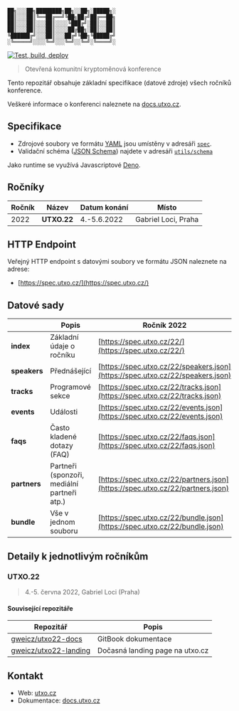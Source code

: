 
```
██╗░░░██╗████████╗██╗░░██╗░█████╗░
██║░░░██║╚══██╔══╝╚██╗██╔╝██╔══██╗
██║░░░██║░░░██║░░░░╚███╔╝░██║░░██║
██║░░░██║░░░██║░░░░██╔██╗░██║░░██║
╚██████╔╝░░░██║░░░██╔╝╚██╗╚█████╔╝
░╚═════╝░░░░╚═╝░░░╚═╝░░╚═╝░╚════╝░
```
[![Test, build, deploy](https://github.com/gweicz/utxo/actions/workflows/deploy.yml/badge.svg)](https://github.com/gweicz/utxo/actions/workflows/deploy.yml)

> Otevřená komunitní kryptoměnová konference

Tento repozitář obsahuje základní specifikace (datové zdroje) všech ročníků konference. 

Veškeré informace o konferenci naleznete na [docs.utxo.cz](https://docs.utxo.cz).

## Specifikace

* Zdrojové soubory ve formátu [YAML](https://yaml.org/) jsou umístěny v adresáři [`spec`](./spec).
* Validační schéma ([JSON Schema](https://json-schema.org/)) najdete v adresáři [`utils/schema`](./utils/schema)

Jako runtime se využívá Javascriptové [Deno](https://deno.land/).

## Ročníky
| Ročník | Název | Datum konání | Místo |
| --- | --- | --- | --- |
| 2022 | **UTXO.22** | 4.-5.6.2022 | Gabriel Loci, Praha |


## HTTP Endpoint
Veřejný HTTP endpoint s datovými soubory ve formátu JSON naleznete na adrese: 

- [https://spec.utxo.cz/](https://spec.utxo.cz/)

## Datové sady
| | Popis | Ročník 2022 |
| --- | --- | --- |
| **index** | Základní údaje o ročníku | [https://spec.utxo.cz/22/](https://spec.utxo.cz/22/) |
| **speakers** | Přednášející | [https://spec.utxo.cz/22/speakers.json](https://spec.utxo.cz/22/speakers.json) |
| **tracks** | Programové sekce | [https://spec.utxo.cz/22/tracks.json](https://spec.utxo.cz/22/tracks.json) |
| **events** | Události | [https://spec.utxo.cz/22/events.json](https://spec.utxo.cz/22/events.json) |
| **faqs** | Často kladené dotazy (FAQ) | [https://spec.utxo.cz/22/faqs.json](https://spec.utxo.cz/22/faqs.json) |
| **partners** | Partneři (sponzoři, mediální partneři atp.) | [https://spec.utxo.cz/22/partners.json](https://spec.utxo.cz/22/partners.json) |
| **bundle** | Vše v jednom souboru | [https://spec.utxo.cz/22/bundle.json](https://spec.utxo.cz/22/bundle.json) |

## Detaily k jednotlivým ročníkům

### UTXO.22
> 4.-5. června 2022, Gabriel Loci (Praha)

#### Související repozitáře

| Repozitář | Popis |
| --- | --- |
| [gweicz/utxo22-docs](https://github.com/gweicz/utxo22-docs) | GitBook dokumentace |
| [gweicz/utxo22-landing](https://github.com/gweicz/utxo22-landing) | Dočasná landing page na utxo.cz |

## Kontakt
* Web: [utxo.cz](https://utxo.cz)
* Dokumentace: [docs.utxo.cz](https://docs.utxo.cz)
